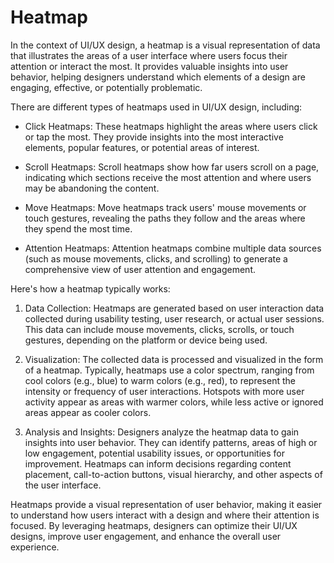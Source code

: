 # Heatmap

In the context of UI/UX design, a heatmap is a visual representation of data that illustrates the areas of a user interface where users focus their attention or interact the most. It provides valuable insights into user behavior, helping designers understand which elements of a design are engaging, effective, or potentially problematic.

There are different types of heatmaps used in UI/UX design, including:

* Click Heatmaps: These heatmaps highlight the areas where users click or tap the most. They provide insights into the most interactive elements, popular features, or potential areas of interest.

* Scroll Heatmaps: Scroll heatmaps show how far users scroll on a page, indicating which sections receive the most attention and where users may be abandoning the content.

* Move Heatmaps: Move heatmaps track users' mouse movements or touch gestures, revealing the paths they follow and the areas where they spend the most time.

* Attention Heatmaps: Attention heatmaps combine multiple data sources (such as mouse movements, clicks, and scrolling) to generate a comprehensive view of user attention and engagement.

Here's how a heatmap typically works:

1. Data Collection: Heatmaps are generated based on user interaction data collected during usability testing, user research, or actual user sessions. This data can include mouse movements, clicks, scrolls, or touch gestures, depending on the platform or device being used.

2. Visualization: The collected data is processed and visualized in the form of a heatmap. Typically, heatmaps use a color spectrum, ranging from cool colors (e.g., blue) to warm colors (e.g., red), to represent the intensity or frequency of user interactions. Hotspots with more user activity appear as areas with warmer colors, while less active or ignored areas appear as cooler colors.

3. Analysis and Insights: Designers analyze the heatmap data to gain insights into user behavior. They can identify patterns, areas of high or low engagement, potential usability issues, or opportunities for improvement. Heatmaps can inform decisions regarding content placement, call-to-action buttons, visual hierarchy, and other aspects of the user interface.

Heatmaps provide a visual representation of user behavior, making it easier to understand how users interact with a design and where their attention is focused. By leveraging heatmaps, designers can optimize their UI/UX designs, improve user engagement, and enhance the overall user experience.